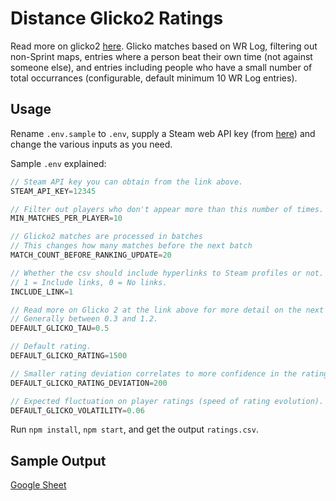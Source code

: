 # Distance Glicko2 Ratings

Read more on glicko2 [here](http://glicko.net/glicko.html). Glicko matches based on WR Log, filtering out non-Sprint maps, entries where a person beat their own time (not against someone else), and entries including people who have a small number of total occurrances (configurable, default minimum 10 WR Log entries).

## Usage

Rename `.env.sample` to `.env`, supply a Steam web API key (from [here](https://steamcommunity.com/dev)) and change the various inputs as you need.

Sample `.env` explained:
```js
// Steam API key you can obtain from the link above.
STEAM_API_KEY=12345

// Filter out players who don't appear more than this number of times.
MIN_MATCHES_PER_PLAYER=10

// Glicko2 matches are processed in batches
// This changes how many matches before the next batch
MATCH_COUNT_BEFORE_RANKING_UPDATE=20

// Whether the csv should include hyperlinks to Steam profiles or not.
// 1 = Include links, 0 = No links.
INCLUDE_LINK=1

// Read more on Glicko 2 at the link above for more detail on the next 4.
// Generally between 0.3 and 1.2.
DEFAULT_GLICKO_TAU=0.5

// Default rating.
DEFAULT_GLICKO_RATING=1500

// Smaller rating deviation correlates to more confidence in the rating accuracy.
DEFAULT_GLICKO_RATING_DEVIATION=200

// Expected fluctuation on player ratings (speed of rating evolution).
DEFAULT_GLICKO_VOLATILITY=0.06
```

Run `npm install`,  `npm start`, and get the output `ratings.csv`.

## Sample Output

[Google Sheet](https://docs.google.com/spreadsheets/d/e/2PACX-1vQcypGn_chsOinj2Ab72hv6IqrSs7mQ_Obev8QVIFUXCCoX4yllZ3ojq44UJKAQ4bRoHxp1FruxTTpg/pubhtml)
